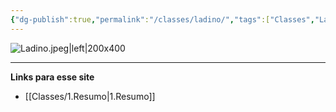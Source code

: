 ```yaml
---
{"dg-publish":true,"permalink":"/classes/ladino/","tags":["Classes","Ladino"],"created":"2024-07-23T13:36:15.068-03:00"}
---
```



![Ladino.jpeg|left|200x400](/img/user/Arquivos/Ladino.jpeg)

___
**Links para esse site**
- [[Classes/1.Resumo\|1.Resumo]]